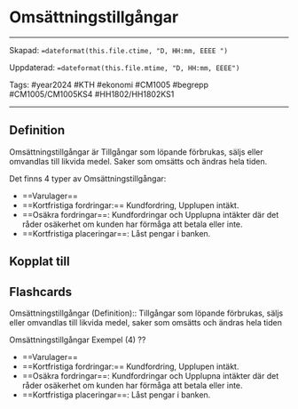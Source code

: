 # Omsättningstillgångar

---

Skapad: `=dateformat(this.file.ctime, "D, HH:mm, EEEE ")`

Uppdaterad: `=dateformat(this.file.mtime, "D, HH:mm, EEEE")`

Tags: #year2024 #KTH #ekonomi #CM1005 #begrepp #CM1005/CM1005KS4 #HH1802/HH1802KS1

---

## Definition

Omsättningstillgångar är Tillgångar som löpande förbrukas, säljs eller omvandlas till likvida medel. Saker som omsätts och ändras hela tiden.

Det finns 4 typer av Omsättningstillgångar:

- ==Varulager==
- ==Kortfristiga fordringar:== Kundfordring, Upplupen intäkt.
- ==Osäkra fordringar==: Kundfordringar och Upplupna intäkter där det råder osäkerhet om kunden har förmåga att betala eller inte.
- ==Kortfristiga placeringar==: Låst pengar i banken.

## Kopplat till

## Flashcards

Omsättningstillgångar (Definition):: Tillgångar som löpande förbrukas, säljs eller omvandlas till likvida medel, saker som omsätts och ändras hela tiden
<!--SR:!2024-04-19,30,292!2024-04-19,30,308-->

Omsättningstillgångar Exempel (4)
??
- ==Varulager==
- ==Kortfristiga fordringar:== Kundfordring, Upplupen intäkt.
- ==Osäkra fordringar==: Kundfordringar och Upplupna intäkter där det råder osäkerhet om kunden har förmåga att betala eller inte.
- ==Kortfristiga placeringar==: Låst pengar i banken.
<!--SR:!2024-04-19,30,250!2024-04-19,30,288-->
